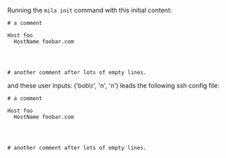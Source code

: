 Running the `mila init` command with this initial content:

```
# a comment

Host foo
  HostName foobar.com




# another comment after lots of empty lines.

```

and these user inputs: ('bob\r', 'n', 'n')
leads the following ssh config file:

```
# a comment

Host foo
  HostName foobar.com




# another comment after lots of empty lines.

```
